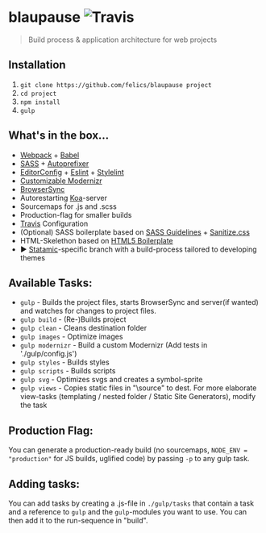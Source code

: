 # blaupause ![Travis](https://travis-ci.org/fspoettel/blaupause.svg?branch=master)

> Build process & application architecture for web projects

## Installation

 1. `git clone https://github.com/felics/blaupause project`
 2. `cd project`
 3. `npm install`
 4. `gulp`

## What's in the box...

 - [Webpack](http://webpack.github.io) + [Babel](babeljs.io)
 - [SASS](http://sass-lang.com/) + [Autoprefixer](https://github.com/postcss/autoprefixer)
 - [EditorConfig](http://editorconfig.org/) + [Eslint](http://jscs.info/overview.html) + [Stylelint](http://stylelint.io/)
 - [Customizable Modernizr](http://modernizr.com/)
 - [BrowserSync](http://www.browsersync.io/)
 - Autorestarting [Koa](http://koajs.com/)-server
 - Sourcemaps for .js and .scss
 - Production-flag for smaller builds
 - [Travis](https://travis-ci.org) Configuration
 - (Optional) SASS boilerplate based on [SASS Guidelines](https://sass-guidelin.es/) + [Sanitize.css](https://github.com/10up/sanitize.css)
 - HTML-Skelethon based on [HTML5 Boilerplate](https://html5boilerplate.com/)
 - :arrow_forward: [Statamic](http://statamic.com)-specific branch with a build-process tailored to developing themes

## Available Tasks:

 - `gulp` - Builds the project files, starts BrowserSync and server(if wanted) and watches for changes to project files.
 - `gulp build` - (Re-)Builds project
 - `gulp clean` - Cleans destination folder
 - `gulp images` - Optimize images
 - `gulp modernizr` - Build a custom Modernizr (Add tests in './gulp/config.js')
 - `gulp styles` - Builds styles
 - `gulp scripts` - Builds scripts
 - `gulp svg` - Optimizes svgs and creates a symbol-sprite
 - `gulp views` - Copies static files in "\source" to dest. For more elaborate view-tasks (templating / nested folder / Static Site Generators), modify the task

## Production Flag:

You can generate a production-ready build (no sourcemaps, `NODE_ENV = "production"` for JS builds, uglified code) by passing `-p` to any gulp task.

## Adding tasks:

You can add tasks by creating a .js-file in `./gulp/tasks` that contain a task and a reference to `gulp` and the `gulp`-modules you want to use. You can then add it to the run-sequence in "build".
